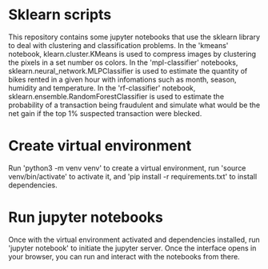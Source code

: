 # Sklearn scripts

This repository contains some jupyter notebooks that use the sklearn library to deal with clustering and classification problems. In the 'kmeans' notebook, klearn.cluster.KMeans is used to compress images by clustering the pixels in a set number os colors. In the 'mpl-classifier' notebooks, sklearn.neural_network.MLPClassifier is used to estimate the quantity of bikes rented in a given hour with infomations such as month, season, humidity and temperature. In the 'rf-classifier' notebook, sklearn.ensemble.RandomForestClassifier is used to estimate the probability of a transaction being fraudulent and simulate what would be the net gain if the top 1% suspected transaction were blecked.

# Create virtual environment

Run 'python3 -m venv venv' to create a virtual environment, run 'source venv/bin/activate' to activate it, and 'pip install -r requirements.txt' to install dependencies.

# Run jupyter notebooks

Once with the virtual environment activated and dependencies installed, run 'jupyter notebook' to initiate the jupyter server. Once the interface opens in your browser, you can run and interact with the notebooks from there.
